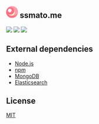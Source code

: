 ![](./resource-projects/favicon/32.png) ssmato.me
------------------------------------------------

[![][travis-badge]][travis-link]
[![][david-runtime-badge]][david-runtime-link]
[![][david-dev-badge]][david-dev-link]

## External dependencies
* [Node.js](https://nodejs.org/)
* [npm](https://www.npmjs.com/)
* [MongoDB](https://www.mongodb.org/)
* [Elasticsearch](https://www.elastic.co/products/elasticsearch)

## License
[MIT](LICENSE)

[travis-link]: https://travis-ci.org/syuilo/ssmato.me
[travis-badge]: http://img.shields.io/travis/syuilo/ssmato.me.svg?style=flat-square
[david-runtime-link]: https://david-dm.org/syuilo/ssmato.me#info=dependencies&view=table
[david-runtime-badge]: https://img.shields.io/david/syuilo/ssmato.me.svg?style=flat-square
[david-dev-link]: https://david-dm.org/syuilo/ssmato.me#info=devDependencies&view=table
[david-dev-badge]: https://img.shields.io/david/dev/syuilo/ssmato.me.svg?style=flat-square
